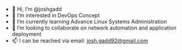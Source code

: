 - 👋 Hi, I’m @joshgadd
- 👀 I’m interested in DevOps Concept   
- 🌱 I’m currently learning Advance Linux Systems Administration
- 💞️ I’m looking to collaborate on network automation and application deployment  
- 📫 I can be reached via email: josh.gadd92@gmail.com  

<!---
joshgadd/joshgadd is a ✨ special ✨ repository because its `README.md` (this file) appears on your GitHub profile.
You can click the Preview link to take a look at your changes.
--->
